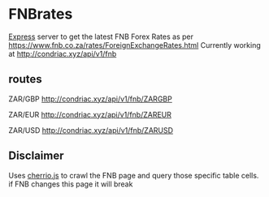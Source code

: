 # FNBrates
[Express](https://expressjs.com/) server to get the latest FNB Forex Rates as per https://www.fnb.co.za/rates/ForeignExchangeRates.html
Currently working at http://condriac.xyz/api/v1/fnb

## routes
ZAR/GBP http://condriac.xyz/api/v1/fnb/ZARGBP

ZAR/EUR http://condriac.xyz/api/v1/fnb/ZAREUR

ZAR/USD http://condriac.xyz/api/v1/fnb/ZARUSD


## Disclaimer 
Uses [cherrio.js](https://github.com/cheeriojs/cheerio) to crawl the FNB page and query those specific table cells. if FNB changes this page it will break
